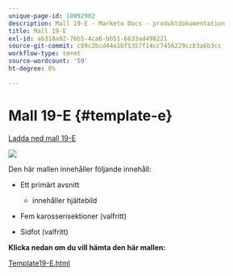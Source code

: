 ```yaml
---
unique-page-id: 10092902
description: Mall 19-E - Marketo Docs - produktdokumentation
title: Mall 19-E
exl-id: ab318a92-76b5-4ca6-bb51-6633ad498221
source-git-commit: c09c2bcd44a1bf5357f14cc7456229ccb3a6b3cc
workflow-type: tm+mt
source-wordcount: '59'
ht-degree: 0%

---
```


# Mall 19-E {#template-e}

[Ladda ned mall 19-E](https://docs.marketo.com/download/attachments/10092902/template-19e.html?version=1&amp;modificationdate=1441750509000&amp;api=v2)

![](assets/image2015-9-16-17-3a4-3a14.png)

Den här mallen innehåller följande innehåll:

* Ett primärt avsnitt

   * innehåller hjältebild

* Fem karosserisektioner (valfritt)
* Sidfot (valfritt)

**Klicka nedan om du vill hämta den här mallen:**

[Template19-E.html](https://docs.marketo.com/download/attachments/10092902/template-19e.html?version=1&amp;modificationdate=1441750509000&amp;api=v2)
